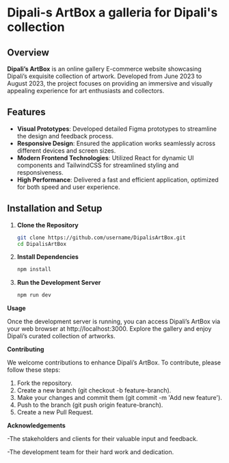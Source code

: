 # Dipali-s ArtBox a galleria for Dipali's collection

## Overview

**Dipali’s ArtBox** is an online gallery E-commerce website showcasing Dipali’s exquisite collection of artwork. Developed from June 2023 to August 2023, the project focuses on providing an immersive and visually appealing experience for art enthusiasts and collectors.


## Features

- **Visual Prototypes**: Developed detailed Figma prototypes to streamline the design and feedback process.
- **Responsive Design**: Ensured the application works seamlessly across different devices and screen sizes.
- **Modern Frontend Technologies**: Utilized React for dynamic UI components and TailwindCSS for streamlined styling and responsiveness.
- **High Performance**: Delivered a fast and efficient application, optimized for both speed and user experience.

## Installation and Setup

1. **Clone the Repository**
   ```bash
   git clone https://github.com/username/DipalisArtBox.git
   cd DipalisArtBox
   ```

2. **Install Dependencies**
   ```bash
   npm install
   ```

3. **Run the Development Server**
   ```bash
   npm run dev
   ```

**Usage**

Once the development server is running, you can access Dipali’s ArtBox via your web browser at http://localhost:3000. Explore the gallery and enjoy Dipali’s curated collection of artworks.

**Contributing**

We welcome contributions to enhance Dipali’s ArtBox. To contribute, please follow these steps:

1) Fork the repository.
2) Create a new branch (git checkout -b feature-branch).
3) Make your changes and commit them (git commit -m 'Add new feature').
4) Push to the branch (git push origin feature-branch).
5) Create a new Pull Request.


**Acknowledgements**

-The stakeholders and clients for their valuable input and feedback.

-The development team for their hard work and dedication.
